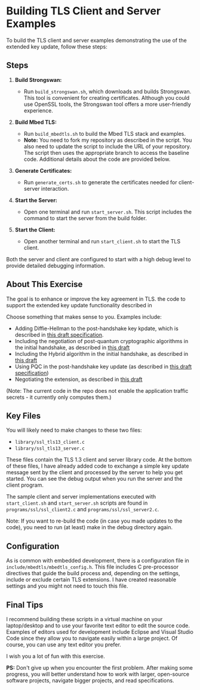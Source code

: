 # Building TLS Client and Server Examples

To build the TLS client and server examples demonstrating the use of the extended key update, follow these steps:

## Steps

1. **Build Strongswan:**
    - Run `build_strongswan.sh`, which downloads and builds Strongswan. This tool is convenient for creating certificates. Although you could use OpenSSL tools, the Strongswan tool offers a more user-friendly experience.

2. **Build Mbed TLS:**
    - Run `build_mbedtls.sh` to build the Mbed TLS stack and examples.
    - **Note:** You need to fork my repository as described in the script. You also need to update the script to include the URL of your repository. The script then uses the appropriate branch to access the baseline code. Additional details about the code are provided below.

3. **Generate Certificates:**
    - Run `generate_certs.sh` to generate the certificates needed for client-server interaction.

4. **Start the Server:**
    - Open one terminal and run `start_server.sh`. This script includes the command to start the server from the build folder.

5. **Start the Client:**
    - Open another terminal and run `start_client.sh` to start the TLS client.

Both the server and client are configured to start with a high debug level to provide detailed debugging information.

## About This Exercise

The goal is to enhance or improve the key agreement in TLS. the code to support the extended key update functionality described in 

Choose something that makes sense to you. Examples include:

- Adding Diffie-Hellman to the post-handshake key kpdate, which is described in [this draft specification](https://hannestschofenig.github.io/tls-key-update/draft-tschofenig-tls-extended-key-update.html).
- Including the negotiation of post-quantum cryptographic algorithms in the initial handshake, as described in [this draft](https://datatracker.ietf.org/doc/draft-connolly-tls-mlkem-key-agreement/)
- Including the Hybrid algorithm in the initial handshake, as described in [this draft](https://datatracker.ietf.org/doc/html/draft-ietf-tls-hybrid-design)
- Using PQC in the post-handshake key update (as described in  [this draft specification](https://hannestschofenig.github.io/tls-key-update/draft-tschofenig-tls-extended-key-update.html))
- Negotiating the extension, as described in [this draft](https://datatracker.ietf.org/doc/draft-ietf-tls-tlsflags/)

(Note: The current code in the repo does not enable the application traffic secrets - it currently only computes them.)

## Key Files

You will likely need to make changes to these two files:

- `library/ssl_tls13_client.c`
- `library/ssl_tls13_server.c`

These files contain the TLS 1.3 client and server library code. At the bottom of these files, I have already added code to exchange a simple key update message sent by the client and processed by the server to help you get started. You can see the debug output when you run the server and the client program. 

The sample client and server implementations executed with `start_client.sh` and `start_server.sh` scripts are found in `programs/ssl/ssl_client2.c` and `programs/ssl/ssl_server2.c`.

Note: If you want to re-build the code (in case you made updates to the code), you need to run (at least) make in the debug directory again.

## Configuration

As is common with embedded development, there is a configuration file in `include/mbedtls/mbedtls_config.h`. This file includes C pre-processor directives that guide the build process and, depending on the settings, include or exclude certain TLS extensions. I have created reasonable settings and you might not need to touch this file.

## Final Tips

I recommend building these scripts in a virtual machine on your laptop/desktop and to use your favorite text editor to edit the source code. Examples of editors used for development include Eclipse and Visual Studio Code since they allow you to navigate easily within a large project. Of course, you can use any text editor you prefer.

I wish you a lot of fun with this exercise.

**PS:** Don't give up when you encounter the first problem. After making some progress, you will better understand how to work with larger, open-source software projects, navigate bigger projects, and read specifications.
